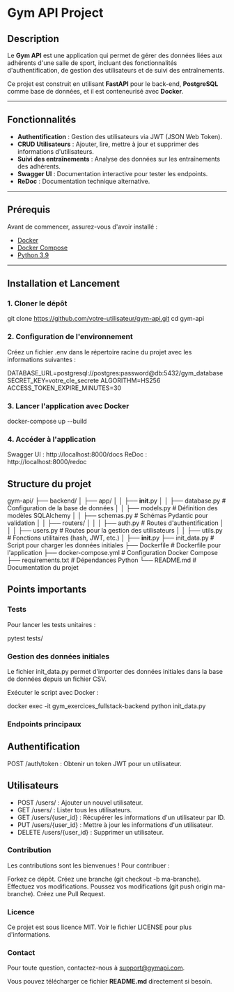 # Gym API Project

## Description
Le **Gym API** est une application qui permet de gérer des données liées aux adhérents d'une salle de sport, incluant des fonctionnalités d'authentification, de gestion des utilisateurs et de suivi des entraînements. 

Ce projet est construit en utilisant **FastAPI** pour le back-end, **PostgreSQL** comme base de données, et il est conteneurisé avec **Docker**.

---

## Fonctionnalités
- **Authentification** : Gestion des utilisateurs via JWT (JSON Web Token).
- **CRUD Utilisateurs** : Ajouter, lire, mettre à jour et supprimer des informations d'utilisateurs.
- **Suivi des entraînements** : Analyse des données sur les entraînements des adhérents.
- **Swagger UI** : Documentation interactive pour tester les endpoints.
- **ReDoc** : Documentation technique alternative.

---

## Prérequis
Avant de commencer, assurez-vous d'avoir installé :
- [Docker](https://www.docker.com/)
- [Docker Compose](https://docs.docker.com/compose/)
- [Python 3.9](https://www.python.org/downloads/)

---

## Installation et Lancement

### 1. Cloner le dépôt

git clone https://github.com/votre-utilisateur/gym-api.git
cd gym-api
### 2. Configuration de l'environnement
Créez un fichier .env dans le répertoire racine du projet avec les informations suivantes :

DATABASE_URL=postgresql://postgres:password@db:5432/gym_database
SECRET_KEY=votre_cle_secrete
ALGORITHM=HS256
ACCESS_TOKEN_EXPIRE_MINUTES=30
### 3. Lancer l'application avec Docker

docker-compose up --build
### 4. Accéder à l'application
Swagger UI : http://localhost:8000/docs
ReDoc : http://localhost:8000/redoc

## Structure du projet

gym-api/
├── backend/
│   ├── app/
│   │   ├── __init__.py
│   │   ├── database.py        # Configuration de la base de données
│   │   ├── models.py          # Définition des modèles SQLAlchemy
│   │   ├── schemas.py         # Schémas Pydantic pour validation
│   │   ├── routers/
│   │   │   ├── auth.py        # Routes d'authentification
│   │   │   ├── users.py       # Routes pour la gestion des utilisateurs
│   │   ├── utils.py           # Fonctions utilitaires (hash, JWT, etc.)
│   ├── __init__.py
├── init_data.py               # Script pour charger les données initiales
├── Dockerfile                 # Dockerfile pour l'application
├── docker-compose.yml         # Configuration Docker Compose
├── requirements.txt           # Dépendances Python
└── README.md                  # Documentation du projet
## Points importants
### Tests
Pour lancer les tests unitaires :

pytest tests/

### Gestion des données initiales
Le fichier init_data.py permet d'importer des données initiales dans la base de données depuis un fichier CSV.

Exécuter le script avec Docker :


docker exec -it gym_exercices_fullstack-backend python init_data.py
### Endpoints principaux
## Authentification
POST /auth/token : Obtenir un token JWT pour un utilisateur.
## Utilisateurs
- POST /users/ : Ajouter un nouvel utilisateur.
- GET /users/ : Lister tous les utilisateurs.
- GET /users/{user_id} : Récupérer les informations d'un utilisateur par ID.
- PUT /users/{user_id} : Mettre à jour les informations d'un utilisateur.
- DELETE /users/{user_id} : Supprimer un utilisateur.
### Contribution
Les contributions sont les bienvenues ! Pour contribuer :

Forkez ce dépôt.
Créez une branche (git checkout -b ma-branche).
Effectuez vos modifications.
Poussez vos modifications (git push origin ma-branche).
Créez une Pull Request.
### Licence
Ce projet est sous licence MIT. Voir le fichier LICENSE pour plus d'informations.

### Contact
Pour toute question, contactez-nous à support@gymapi.com.



Vous pouvez télécharger ce fichier **README.md** directement si besoin. 